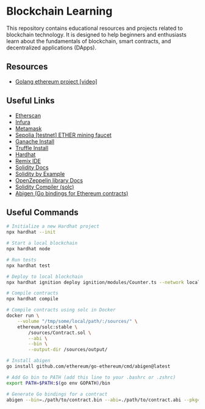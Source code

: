 # Blockchain Learning

This repository contains educational resources and projects related to blockchain technology. It is designed to help beginners and enthusiasts learn about the fundamentals of blockchain, smart contracts, and decentralized applications (DApps).

## Resources

- [Golang ethereum project [video]](https://www.youtube.com/playlist?list=PLay9kDOVd_x7hbhssw4pTKZHzzc6OG0e_)

## Useful Links

- [Etherscan](https://etherscan.io/)
- [Infura](https://www.infura.io/)
- [Metamask](https://metamask.io/en-GB)
- [Sepolia [testnet] ETHER mining faucet](https://sepolia-faucet.pk910.de/)
- [Ganache Install](https://archive.trufflesuite.com/ganache/)
- [Truffle Install](https://archive.trufflesuite.com/docs/truffle/how-to/install/)
- [Hardhat](https://hardhat.org/getting-started/)
- [Remix IDE](https://remix.ethereum.org/)
- [Solidity Docs](https://docs.soliditylang.org/en/v0.8.30/)
- [Solidity by Example](https://solidity-by-example.org/)
- [OpenZeppelin library Docs](https://docs.openzeppelin.com/contracts/5.x/)
- [Solidity Compiler (solc)](https://docs.soliditylang.org/en/latest/installing-solidity.html#docker)
- [Abigen (Go bindings for Ethereum contracts)](https://geth.ethereum.org/docs/tools/abigen)

## Useful Commands

```bash
# Initialize a new Hardhat project
npx hardhat --init

# Start a local blockchain
npx hardhat node

# Run tests
npx hardhat test

# Deploy to local blockchain
npx hardhat ignition deploy ignition/modules/Counter.ts --network localhost

# Compile contracts
npx hardhat compile

# Compile contracts using solc in Docker
docker run \
    --volume "/tmp/some/local/path/:/sources/" \
    ethereum/solc:stable \
        /sources/Contract.sol \
        --abi \
        --bin \
        --output-dir /sources/output/

# Install abigen
go install github.com/ethereum/go-ethereum/cmd/abigen@latest

# Add Go bin to PATH (add this line to your .bashrc or .zshrc)
export PATH=$PATH:$(go env GOPATH)/bin

# Generate Go bindings for a contract
abigen --bin=./path/to/contract.bin --abi=./path/to/contract.abi --pkg=packageName --out=./path/to/output.go
```
